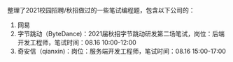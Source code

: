 整理了2021校园招聘/秋招做过的一些笔试编程题，包含以下公司的：

1. 网易
2. 字节跳动（ByteDance)：2021届秋招字节跳动研发第二场笔试，岗位：后端开发工程师，笔试时间：08.16 10:00-12:00
3. 奇安信（qianxin)：岗位：服务端开发工程师，笔试时间：08.16 15:00-17:00